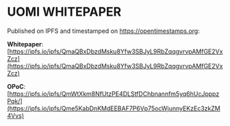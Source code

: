 # UOMI WHITEPAPER

Published on IPFS and timestamped on https://opentimestamps.org: 

**Whitepaper**: [https://ipfs.io/ipfs/QmaQBxDbzdMsku8Yfw3SBJyL9RbZqqgvrvpAMfGE2VxZcz](https://ipfs.io/ipfs/QmaQBxDbzdMsku8Yfw3SBJyL9RbZqqgvrvpAMfGE2VxZcz)

**OPoC**: [https://ipfs.io/ipfs/QmWtXkm8NfUtzPE4DLStfDChbnannfm5yq6hUcJpppzPqk/](https://ipfs.io/ipfs/Qme5KabDnKMdEEBAF7P6Vp75ocWjunnyEKzEc3zkZM4Vvs)
